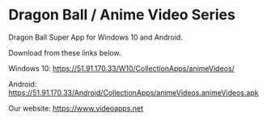 # Dragon Ball / Anime Video Series
Dragon Ball Super App for Windows 10 and Android.

Download from these links below.

Windows 10:
https://51.91.170.33/W10/CollectionApps/animeVideos/


Android:
https://51.91.170.33/Android/CollectionApps/animeVideos.animeVideos.apk


Our website:
https://www.videoapps.net




